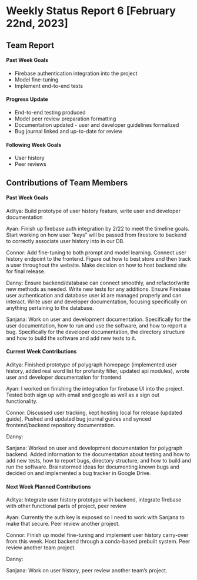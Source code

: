# Weekly Status Report 6 [February 22nd, 2023]

## **Team Report**

#### **Past Week Goals**
- Firebase authentication integration into the project
- Model fine-tuning
- Implement end-to-end tests

#### **Progress Update**
- End-to-end testing produced
- Model peer review preparation formatting
- Documentation updated - user and developer guidelines formalized
- Bug journal linked and up-to-date for review

#### **Following Week Goals**
- User history 
- Peer reviews

## **Contributions of Team Members**

#### **Past Week Goals**
Aditya: Build prototype of user history feature, write user and developer documentation

Ayan: Finish up firebase auth integration by 2/22 to meet the timeline goals. Start working on how user “keys” will be passed from firestore to backend to correctly associate user history into in our DB. 

Connor: Add fine-tuning to both prompt and model learning. Connect user history endpoint to the frontend. Figure out how to best store and then track a user throughout the website. Make decision on how to host backend site for final release.

Danny: Ensure backend/database can connect smoothly, and refactor/write new methods as needed. Write new tests for any additions. Ensure Firebase user authentication and database user id are managed properly and can interact. Write user and developer documentation, focusing specifically on anything pertaining to the database.

Sanjana: Work on user and development documentation. Specifically for the user documentation, how to run and use the software, and how to report a bug. Specifically for the developer documentation, the directory structure and how to build the software and add new tests to it. 

#### **Current Week Contributions**
Aditya: Finished prototype of polygraph homepage (implemented user history, added real word list for profanity filter, updated api modules), wrote user and developer documentation for frontend

Ayan: I worked on finishing the integration for firebase UI into the project. Tested both sign up with email and google as well as a sign out functionality. 

Connor: Discussed user tracking, kept hosting local for release (updated guide). Pushed and updated bug journal guides and synced frontend/backend repository documentation.

Danny:

Sanjana: Worked on user and development documentation for polygraph backend. Added information to the documentation about testing and how to add new tests, how to report bugs, directory structure, and how to build and run the software. Brainstormed ideas for documenting known bugs and decided on and implemented a bug tracker in Google Drive.  

#### **Next Week Planned Contributions**
Aditya: Integrate user history prototype with backend, integrate firebase with other functional parts of project, peer review

Ayan: Currently the auth key is exposed so I need to work with Sanjana to make that secure. Peer review another project. 

Connor: Finish up model fine-tuning and implement user history carry-over from this week. Host backend through a conda-based prebuilt system. Peer review another team project.

Danny:

Sanjana: Work on user history, peer review another team’s project. 



